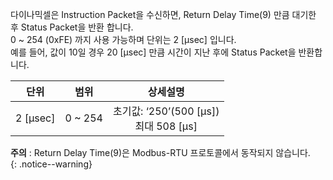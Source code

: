 다이나믹셀은 Instruction Packet을 수신하면, Return Delay Time(9) 만큼 대기한 후 Status Packet을 반환 합니다.  
0 ~ 254 (0xFE) 까지 사용 가능하며 단위는 2 [μsec] 입니다.  
예를 들어, 값이 10일 경우 20 [μsec] 만큼 시간이 지난 후에 Status Packet을 반환합니다.

|   단위   |  범위   |                  상세설명                  |
|:--------:|:-------:|:------------------------------------------:|
| 2 [μsec] | 0 ~ 254 | 초기값: ‘250’(500 [μs]) <br> 최대 508 [μs] |

**주의** : Return Delay Time(9)은 Modbus-RTU 프로토콜에서 동작되지 않습니다.   
{: .notice--warning}
